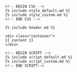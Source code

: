<!DOCTYPE html>
<html lang="en">
<head>
    <meta charset="utf-8">
    <meta name="viewport" content="width=device-width, initial-scale=1, shrink-to-fit=no">
    <title>{{ page.title }}</title>

    <!-- BEGIN CSS -->
    {% include style_default.md %}
    {% include style_custom.md %}
    <!-- END CSS -->
</head>
<body>

    {% include header.md %}

    <div class="container">
    {{ content }}
    </div>

    <!-- BEGIN SCRIPT -->
    {% include script_default.md %}
    {% include script_custom.md %}
    <!-- END SCRIPT-->
</body>
</html>
